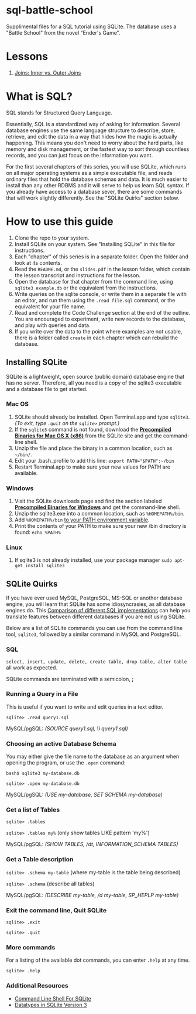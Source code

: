 sql-battle-school
=================

Supplimental files for a SQL tutorial using SQLite. The database uses a "Battle School" from the novel "Ender's Game".

# Lessons

1. [Joins: Inner vs. Outer Joins](join2-inner-outer)

# What is SQL?

SQL stands for Structured Query Language.

Essentially, SQL is a standardized way of asking for information. Several database engines use the same language structure to describe, store, retrieve, and edit the data in a way that hides how the magic is actually happening. This means you don't need to worry about the hard parts, like memory and disk management, or the fastest way to sort through countless records, and you can just focus on the information you want.

For the first several chapters of this series, you will use SQLite, which runs on all major operating systems as a simple executable file, and reads ordinary files that hold the database schemas and data. It is much easier to install than any other RDBMS and it will serve to help us learn SQL syntax. If you already have access to a database sever, there are some commands that will work slightly differently. See the "SQLite Quirks" section below.


# How to use this guide

1. Clone the repo to your system.
2. Install SQLite on your system. See "Installing SQLite" in this file for instructions.
3. Each "chapter" of this series is in a separate folder. Open the folder and look at its contents.
4. Read the `README.md`, or the `slides.pdf` in the lesson folder, which contain the lesson transcript and instructions for the lesson.
5. Open the database for that chapter from the command line, using `sqlite3 example.db` or the equivalent from the instructions.
6. Write queries on the sqlite console, or write them in a separate file with an editor, and run them using the `.read file.sql` command, or the equivalent for your file name.
7. Read and complete the Code Challenge section at the end of the outline. You are encouraged to experiment, write new records to the database, and play with queries and data.
8. If you write over the data to the point where examples are not usable, there is a folder called `create` in each chapter which can rebuild the database.

## Installing SQLite

SQLite is a lightweight, open source (public domain) database engine that has no server. Therefore, all you need is a copy of the sqlite3 executable and a database file to get started.

### Mac OS

1. SQLite should already be installed. Open Terminal.app and type `sqlite3`. _(To exit, type `.quit` on the `sqlite>` prompt.)_
2. If the `sqlite3` command is not found, download the [**Precompiled Binaries for Mac OS X (x86)**](http://www.sqlite.org/download.html#mac) from the SQLite site and get the command-line shell.
3. Unzip the file and place the binary in a common location, such as `~/bin/`.
4. Edit your .bash_profile to add this line: `export PATH="$PATH":~/bin`
5. Restart Terminal.app to make sure your new values for PATH are available.

### Windows

1. Visit the SQLite downloads page and find the section labeled [**Precompiled Binaries for Windows**](http://www.sqlite.org/download.html#win32) and get the command-line shell.
2. Unzip the sqlite3.exe into a common location, such as `%HOMEPATH%/bin`.
3. Add `%HOMEPATH%/bin` [to your PATH environment variable](http://msdn.microsoft.com/en-us/library/office/ee537574%28v=office.14%29.aspx).
4. Print the contents of your PATH to make sure your new /bin directory is found: `echo %PATH%`

### Linux

1. If sqlite3 is not already installed, use your package manager `sudo apt-get install sqlite3`

## SQLite Quirks

If you have ever used MySQL, PostgreSQL, MS-SQL or another database engine, you will learn that SQLite has some idiosyncrasies, as all database engines do. This [Comparison of different SQL implementations](http://troels.arvin.dk/db/rdbms/) can help you translate features between different databases if you are not using SQLite.

Below are a list of SQLite commands you can use from the command line tool, `sqlite3`, followed by a similar command in MySQL and PostgreSQL.

### SQL

`select, insert, update, delete, create table, drop table, alter table` all work as expected.

SQLite commands are terminated with a semicolon, **;**

### Running a Query in a File

This is useful if you want to write and edit queries in a text editor.

`sqlite> .read query1.sql`

MySQL/pgSQL: _(SOURCE query1.sql, \i query1.sql)_

### Choosing an active Database Schema 

You may either give the file name to the database as an argument when opening the program, or use the `.open` command:
 
`bash$ sqlite3 my-database.db`

`sqlite> .open my-database.db`

MySQL/pgSQL: _(USE my-database, SET SCHEMA my-database)_

### Get a list of Tables 

`sqlite> .tables`

`sqlite> .tables my%` (only show tables LIKE pattern 'my%')

MySQL/pgSQL: _(SHOW TABLES, /dt, INFORMATION_SCHEMA TABLES)_

### Get a Table description 

`sqlite> .schema my-table` (where my-table is the table being described)

`sqlite> .schema` (describe all tables)

MySQL/pgSQL: _(DESCRIBE my-table, /d my-table, SP_HEPLP my-table)_

### Exit the command line, Quit SQLite

`sqlite> .exit`

`sqlite> .quit`

### More commands

For a listing of the available dot commands, you can enter `.help` at any time.

`sqlite> .help`

### Additional Resources

* [Command Line Shell For SQLite](http://www.sqlite.org/cli.html)
* [Datatypes in SQLite Version 3](http://www.sqlite.org/datatype3.html)
